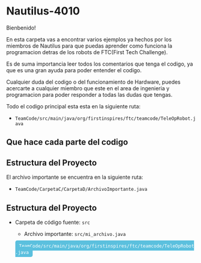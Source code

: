 # Nautilus-4010

Bienbenido! 

En esta carpeta vas a encontrar varios ejemplos ya hechos por los miembros de Nautilus para que puedas aprender como funciona la programacion detras de los robots de FTC(First Tech Challenge).

Es de suma importancia leer todos los comentarios que tenga el codigo, ya que es una gran ayuda para poder entender el codigo.

Cualquier duda del codigo o del funcionamiento de Hardware, puedes acercarte a cualquier miembro que este en el area de ingenieria y programacion para poder responder a todas las dudas que tengas.

Todo el codigo principal esta esta en la siguiente ruta:
- `TeamCode/src/main/java/org/firstinspires/ftc/teamcode/TeleOpRobot.java`
## Que hace cada parte del codigo

## Estructura del Proyecto

El archivo importante se encuentra en la siguiente ruta:

- `TeamCode/CarpetaC/CarpetaD/ArchivoImportante.java`


## Estructura del Proyecto

- Carpeta de código fuente: `src`
  - Archivo importante: `src/mi_archivo.java`



  <a href="TeamCode/src/main/java/org/firstinspires/ftc/teamcode/TeleOpRobot.java" style="color: white; background-color: #5bc0de; padding: 5px 10px; text-decoration: none; border-radius: 5px;"> `TeamCode/src/main/java/org/firstinspires/ftc/teamcode/TeleOpRobot.java`</a>

